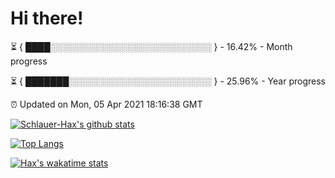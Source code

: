 # Hi there!

⏳ { ████░░░░░░░░░░░░░░░░░░░░░░░░░░ } - 16.42% - Month progress

⏳ { ███████░░░░░░░░░░░░░░░░░░░░░░░ } - 25.96% - Year progress

⏰ Updated on Mon, 05 Apr 2021 18:16:38 GMT


[![Schlauer-Hax's github stats](https://github-readme-stats.vercel.app/api?username=Schlauer-Hax&show_icons=true&theme=dark&count_private=true)](https://github.com/Schlauer-Hax)


[![Top Langs](https://github-readme-stats.vercel.app/api/top-langs/?username=Schlauer-Hax&layout=compact&theme=dark)](https://github.com/Schlauer-Hax?tab=repositories)


[![Hax's wakatime stats](https://github-readme-stats.vercel.app/api/wakatime?username=Hax&theme=dark)](https://wakatime.com/@Hax)

